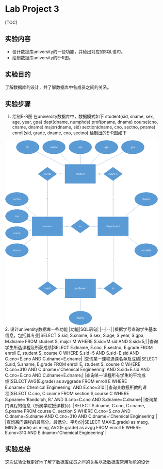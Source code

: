 # Lab Project 3

[TOC]

## 实验内容
- 设计数据库university的一些功能，并给出对应的SQL语句。
- 绘制数据库university的E-R图。
## 实验目的
了解数据库的设计，并了解数据库中各成员之间的关系。
## 实验步骤
1. 绘制E-R图
在university数据库中，数据模式如下
student(sid, sname, sex, age, year, gpa)
dept(dname, numphds)
prof(pname, dname)
course(cno, cname, dname)
major(dname, sid)
section(dname, cno, sectno, pname)
enroll(sid, grade, dname, cno, sectno)
绘制出的E-R图如下

![E-R](./assets/E-R.png)
2. 设计university数据库一些功能
|功能|SQL语句|
|--|--|
|根据学号查询学生基本信息，包括其专业|SELECT S.sid, S.sname, S.sex, S.age, S.year, S.gpa, M.dname FROM student S, major M WHERE S.sid=M.sid AND S.sid=5;|
|查询学生所选课程及所获成绩|SELECT E.dname, E.cno, E.sectno, E.grade FROM enroll E, student S, course C WHERE S.sid=5 AND S.sid=E.sid AND C.cno=E.cno AND C.dname=E.dname|
|查询某一课程选课名单及成绩|SELECT S.sid, S.sname, E.grade FROM enroll E, student S, course C WHERE C.cno=310 AND C.dname='Chemical Engineering' AND S.sid=E.sid AND C.cno=E.cno AND C.dname=E.dname;|
|查询某一课程所有学生的平均成绩|SELECT AVG(E.grade) as avggrade FROM enroll E WHERE E.dname='Chemical Engineering' AND E.cno=310|
|查询某教授所教的课程|SELECT C.cno, C.cname FROM section S,course C WHERE S.pname='Randolph, B.' AND S.cno=C.cno AND S.dname=C.dname|
|查询某门课程的信息（所属学院授课教师）|SELECT S.dname, C.cno, C.cname, S.pname FROM course C, section S WHERE C.cno=S.cno AND C.dname=S.dname AND C.cno=310 AND C.dname='Chemical Engineering'|
|查询某门课程的最高分、最低分、平均分|SELECT MAX(E.grade) as maxg, MIN(E.grade) as ming, AVG(E.grade) as avgg FROM enroll E WHERE E.cno=310 AND E.dname='Chemical Engineering'|

## 实验总结
这次试验让我更好地了解了数据库成员之间的关系以及数据库常用功能的设计